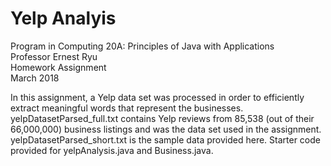 # Yelp Analyis

Program in Computing 20A: Principles of Java with Applications\
Professor Ernest Ryu\
Homework Assignment\
March 2018

In this assignment, a Yelp data set was processed in order to efficiently extract meaningful words that represent the businesses. yelpDatasetParsed_full.txt contains Yelp reviews from 85,538 (out of their 66,000,000) business listings and was the data set used in the assignment. yelpDatasetParsed_short.txt is the sample data provided here. Starter code provided for yelpAnalysis.java and Business.java. 

